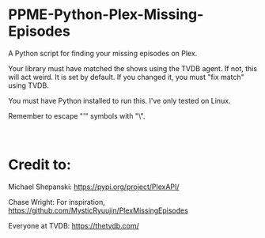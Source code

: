 # PPME-Python-Plex-Missing-Episodes
A Python script for finding your missing episodes on Plex.

Your library must have matched the shows using the TVDB agent. If not, this will act weird. It is set by default. If you changed it, you must "fix match" using TVDB.

You must have Python installed to run this. I've only tested on Linux.

Remember to escape "'" symbols with "\\".
<br/>
<br/>
<br/>
# Credit to:

 Michael Shepanski: https://pypi.org/project/PlexAPI/
 
 Chase Wright: For inspiration, https://github.com/MysticRyuujin/PlexMissingEpisodes
 
 Everyone at TVDB: https://thetvdb.com/
